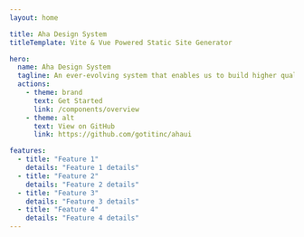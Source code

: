 ```yaml
---
layout: home

title: Aha Design System
titleTemplate: Vite & Vue Powered Static Site Generator

hero:
  name: Aha Design System
  tagline: An ever-evolving system that enables us to build higher quality products more efficiently
  actions:
    - theme: brand
      text: Get Started
      link: /components/overview
    - theme: alt
      text: View on GitHub
      link: https://github.com/gotitinc/ahaui

features:
  - title: "Feature 1"
    details: "Feature 1 details"
  - title: "Feature 2"
    details: "Feature 2 details"
  - title: "Feature 3"
    details: "Feature 3 details"
  - title: "Feature 4"
    details: "Feature 4 details"
---
```

